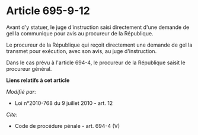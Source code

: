 # Article 695-9-12

Avant d'y statuer, le juge d'instruction saisi directement d'une demande de gel la communique pour avis au procureur de la
République. 

Le procureur de la République qui reçoit directement une demande de gel la transmet pour exécution, avec son avis, au juge
d'instruction. 

Dans le cas prévu à l'article 694-4, le procureur de la République saisit le procureur général.

**Liens relatifs à cet article**

_Modifié par_:

  - Loi n°2010-768 du 9 juillet 2010 - art. 12

_Cite_:

  - Code de procédure pénale - art. 694-4 (V)
